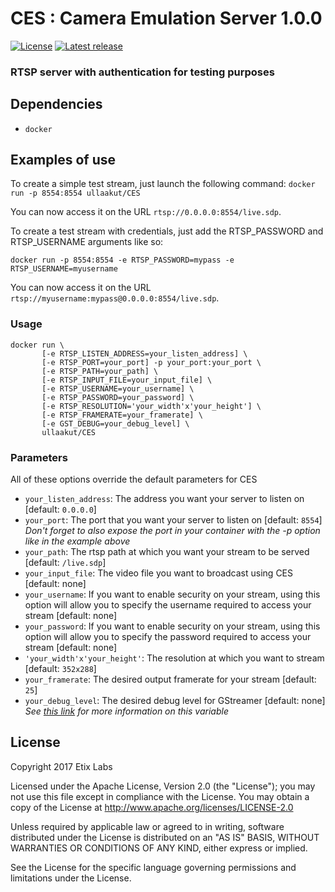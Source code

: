 # CES : Camera Emulation Server 1.0.0

[![License](https://img.shields.io/badge/license-Apache-blue.svg)](#license)
[![Latest release](https://img.shields.io/badge/release-1.0.0-green.svg)](https://github.com/EtixLabs/CES/releases/latest)

### RTSP server with authentication for testing purposes

## Dependencies

* `docker`

## Examples of use

To create a simple test stream, just launch the following command: 
`docker run -p 8554:8554 ullaakut/CES`

You can now access it on the URL `rtsp://0.0.0.0:8554/live.sdp`.

To create a test stream with credentials, just add the RTSP_PASSWORD and RTSP_USERNAME arguments like so:

`docker run -p 8554:8554 -e RTSP_PASSWORD=mypass -e RTSP_USERNAME=myusername`

You can now access it on the URL `rtsp://myusername:mypass@0.0.0.0:8554/live.sdp`.

### Usage

```
docker run \
       [-e RTSP_LISTEN_ADDRESS=your_listen_address] \
       [-e RTSP_PORT=your_port] -p your_port:your_port \
       [-e RTSP_PATH=your_path] \
       [-e RTSP_INPUT_FILE=your_input_file] \
       [-e RTSP_USERNAME=your_username] \
       [-e RTSP_PASSWORD=your_password] \
       [-e RTSP_RESOLUTION='your_width'x'your_height'] \
       [-e RTSP_FRAMERATE=your_framerate] \
       [-e GST_DEBUG=your_debug_level] \
       ullaakut/CES
```

### Parameters

All of these options override the default parameters for CES
* `your_listen_address`: The address you want your server to listen on [default: `0.0.0.0`]
* `your_port`: The port that you want your server to listen on [default: `8554`] _Don't forget to also expose the port in your container with the -p option like in the example above_
* `your_path`: The rtsp path at which you want your stream to be served [default: `/live.sdp`]
* `your_input_file`: The video file you want to broadcast using CES [default: none]
* `your_username`: If you want to enable security on your stream, using this option will allow you to specify the username required to access your stream [default: none]
* `your_password`: If you want to enable security on your stream, using this option will allow you to specify the password required to access your stream [default: none]
* `'your_width'x'your_height'`: The resolution at which you want to stream [default: `352x288`]
* `your_framerate`: The desired output framerate for your stream [default: `25`]
* `your_debug_level`: The desired debug level for GStreamer [default: none] _See [this link](https://gstreamer.freedesktop.org/data/doc/gstreamer/head/gstreamer/html/gst-running.html) for more information on this variable_

## License

Copyright 2017 Etix Labs

Licensed under the Apache License, Version 2.0 (the "License");
you may not use this file except in compliance with the License.
You may obtain a copy of the License at http://www.apache.org/licenses/LICENSE-2.0

Unless required by applicable law or agreed to in writing, software distributed under the License is distributed on an "AS IS" BASIS, WITHOUT WARRANTIES OR CONDITIONS OF ANY KIND, either express or implied.

See the License for the specific language governing permissions and limitations under the License.
